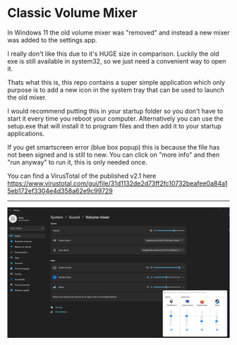 # Classic Volume Mixer
In Windows 11 the old volume mixer was "removed" and instead a new mixer was added to the settings app.

I really don't like this due to it's HUGE size in comparison. Luckily the old exe is still available in system32, so we just need a convenient way to open it. 

Thats what this is, this repo contains a super simple application which only purpose is to add a new icon in the system tray that can be used to launch the old mixer.

I would recommend putting this in your startup folder so you don't have to start it every time you reboot your computer. Alternatively you can use the setup.exe that will install it to program files and then add it to your startup applications.

If you get smartscreen error (blue box popup) this is because the file has not been signed and is still to new. You can click on "more info" and then "run anyway" to run it, this is only needed once. 

You can find a VirusTotal of the published v2.1 here
https://www.virustotal.com/gui/file/31d1132de2d73ff2fc10732beafee0a84a15eb172ef3304e4d358a62e9c99729

-----

![Screenshot](size.png)
